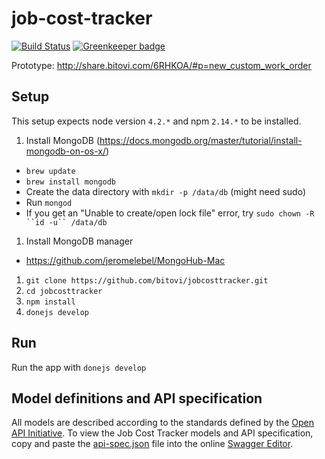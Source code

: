 # job-cost-tracker
[![Build Status](https://travis-ci.com/bitovi/jobcosttracker.svg?token=dyyk9qzTjNBWR2Yq1HxW&branch=master)](https://travis-ci.com/bitovi/jobcosttracker) [![Greenkeeper badge](https://badges.greenkeeper.io/donejs/job-cost-tracker.svg)](https://greenkeeper.io/)

Prototype: http://share.bitovi.com/6RHKOA/#p=new_custom_work_order

## Setup
This setup expects node version `4.2.*` and npm `2.14.*` to be installed.

1. Install MongoDB (https://docs.mongodb.org/master/tutorial/install-mongodb-on-os-x/)
  * `brew update`
  * `brew install mongodb`
  * Create the data directory with `mkdir -p /data/db` (might need sudo)
  * Run `mongod`
  * If you get an "Unable to create/open lock file" error, try `sudo chown -R ``id -u`` /data/db`
1. Install MongoDB manager
  * https://github.com/jeromelebel/MongoHub-Mac
1. `git clone https://github.com/bitovi/jobcosttracker.git`
1. `cd jobcosttracker`
1. `npm install`
1. `donejs develop`

## Run
Run the app with `donejs develop`





## Model definitions and API specification

All models are described according to the standards defined by the [Open API Initiative](https://openapis.org/). To view the Job Cost Tracker models and API specification, copy and paste the [api-spec.json](api-spec.json) file into the online [Swagger Editor](http://editor.swagger.io/).
